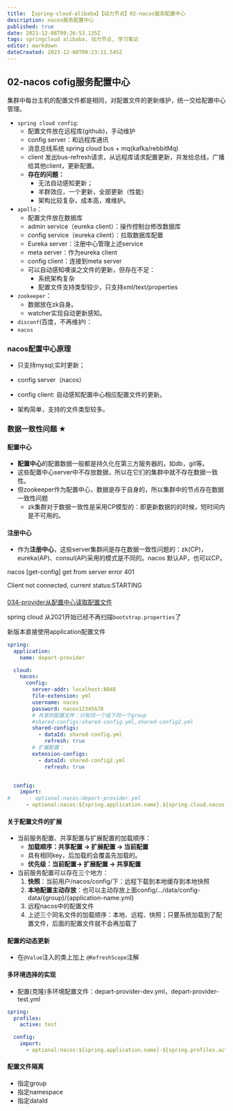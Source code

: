 ```yaml
---
title: 【spring-cloud-alibaba】【动力节点】02-nacos服务配置中心
description: nacos服务配置中心
published: true
date: 2023-12-08T09:26:53.135Z
tags: springcloud alibaba, 动力节点, 学习笔记
editor: markdown
dateCreated: 2023-12-08T09:23:11.545Z
---
```


## 02-nacos cofig服务配置中心

  集群中每台主机的配置文件都是相同，对配置文件的更新维护，统一交给配置中心管理。

- `spring cloud config`: 
  - 配置文件放在远程库(github)，手动维护
  - config server：和远程库通讯
  - 消息总线系统   spring cloud bus + mq(kafka/rebbitMq)
  - client 发出bus-refresh请求，从远程库请求配置更新，并发给总线，广播给其他client，更新配置。
  - **存在的问题：**
    - 无法自动感知更新；
    - 羊群效应，一个更新，全部更新（性能）
    - 架构比较复杂，成本高，难维护。
- `apollo`：
  - 配置文件放在数据库
  - admin service（eureka client）：操作控制台修改数据库
  - config service（eureka client）：拉取数据库配置
  - Eureka server：注册中心管理上述service
  - meta server：作为eureka client
  - config client：连接到meta server
  - 可以自动感知噢诶之文件的更新，但存在不足：
    - 系统架构复杂
    - 配置文件支持类型较少，只支持xml/text/properties
- `zookeeper`：
  - 数据放在zk自身。
  - watcher实现自动更新感知。
- `disconf`(百度，不再维护)：
- `nacos`

### nacos配置中心原理

- 只支持mysql;实时更新；

- config server（nacos）
- config client: 自动感知配置中心相应配置文件的更新。
- 架构简单，支持的文件类型较多。



### 数据一致性问题 ★

#### 配置中心

- **配置中心**的配置数据一般都是持久化在第三方服务器的，如db，git等。
- 这些配置中心server中不存放数据，所以在它们的集群中就不存在数据一致性。
- 但zookeeper作为配置中心，数据是存于自身的，所以集群中的节点存在数据一致性问题
  - zk集群对于数据一致性是采用CP模型的：即更新数据的的时候，短时间内是不可用的。

#### 注册中心

- 作为**注册中心**，这些server集群间是存在数据一致性问题的：zk(CP)，eureka(AP)、consul(AP)采用的模式是不同的。nacos 默认AP，也可以CP。

nacos  [get-config] get from server error  401

Client not connected, current status:STARTING



#### 

[034-provider从配置中心读取配置文件](https://www.bilibili.com/video/BV1VW4y1o7n5/?p=34&spm_id_from=pageDriver&vd_source=80427d8d349fbb75d43d4f5000a0c454)

spring cloud 从2021开始已经不再扫描`bootstrap.properties`了

新版本直接使用application配置文件

```yaml
spring:
  application:
    name: depart-provider

  cloud:
    nacos:
      config:
        server-addr: localhost:8848
        file-extension: yml
        username: nacos
        password: nacos12345678
        # 共享的配置文件：只有同一个组下同一个group
        #shared-configs:shared-config.yml,shared-config2.yml
        shared-configs:
          - dataId: shared-config.yml
            refresh: true
        # 扩展配置： 
        extension-configs:
          - dataId: shared-config2.yml
            refresh: true


  config:
    import:
#      - optional:nacos:depart-provider.yml
      - optional:nacos:${spring.application.name}.${spring.cloud.nacos.config.file-extension}
```

#### 关于配置文件的扩展

- 当前服务配置、共享配置与扩展配置的加载顺序：
  - **加载顺序：共享配置 → 扩展配置 → 当前配置**
  - 具有相同key，后加载的会覆盖先加载的。
  - **优先级：当前配置→ 扩展配置 → 共享配置**
- 当前服务配置可以存在三个地方：
  1. **快照**：当前用户/nacos/config/下：远程下载到本地缓存到本地快照
  2. **本地配置主动存放**：也可以主动存放上面config/.../data/config-data/{group}/{application-name.yml}
  3. 远程nacos中的配置文件
  4. 上述三个同名文件的加载顺序：本地、远程、快照；只要系统加载到了配置文件，后面的配置文件就不会再加载了

#### 配置的动态更新

- 在`@Value`注入的类上加上 `@RefreshScope`注解

#### 多环境选择的实现

- 配置(克隆)多环境配置文件：depart-provider-dev.yml，depart-provider-test.yml

```yaml
spring:   
  profiles:
    active: test

  config:
    import:
      - optional:nacos:${spring.application.name}-${spring.profiles.active}.${spring.cloud.nacos.config.file-extension}
```

#### 配置文件隔离

- 指定group
- 指定namespace
- 指定dataId

